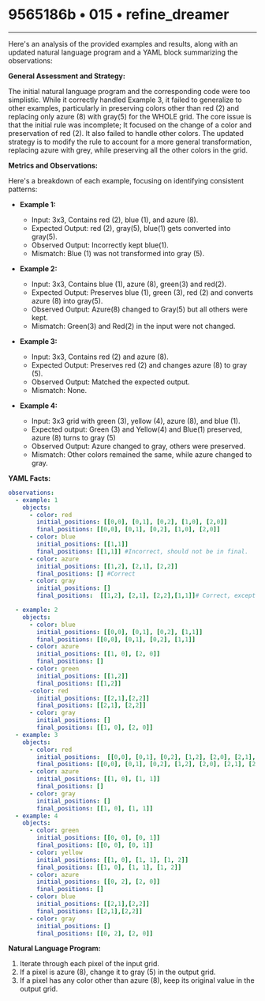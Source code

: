 # 9565186b • 015 • refine_dreamer

---
Here's an analysis of the provided examples and results, along with an updated natural language program and a YAML block summarizing the observations:

**General Assessment and Strategy:**

The initial natural language program and the corresponding code were too simplistic. While it correctly handled Example 3, it failed to generalize to other examples, particularly in preserving colors other than red (2) and replacing only azure (8) with gray(5) for the WHOLE grid. The core issue is that the initial rule was incomplete; It focused on the change of a color and preservation of red (2). It also failed to handle other colors. The updated strategy is to modify the rule to account for a more general transformation, replacing azure with grey, while preserving all the other colors in the grid.

**Metrics and Observations:**

Here's a breakdown of each example, focusing on identifying consistent patterns:

*   **Example 1:**
    *   Input: 3x3, Contains red (2), blue (1), and azure (8).
    *   Expected Output: red (2), gray(5), blue(1) gets converted into gray(5).
    *   Observed Output: Incorrectly kept blue(1).
    *   Mismatch: Blue (1) was not transformed into gray (5).

*   **Example 2:**
    *   Input: 3x3, Contains blue (1), azure (8), green(3) and red(2).
    *   Expected Output: Preserves blue (1), green (3), red (2) and converts azure (8) into gray(5).
    *   Observed Output: Azure(8) changed to Gray(5) but all others were kept.
    *   Mismatch: Green(3) and Red(2) in the input were not changed.

*   **Example 3:**
    *   Input: 3x3, Contains red (2) and azure (8).
    *   Expected Output: Preserves red (2) and changes azure (8) to gray (5).
    *   Observed Output: Matched the expected output.
    *   Mismatch: None.

*   **Example 4:**
    *   Input: 3x3 grid with green (3), yellow (4), azure (8), and blue (1).
    *   Expected output: Green (3) and Yellow(4) and Blue(1) preserved, azure (8) turns to gray (5)
    *   Observed Output: Azure changed to gray, others were preserved.
    *   Mismatch: Other colors remained the same, while azure changed to gray.

**YAML Facts:**

```yaml
observations:
  - example: 1
    objects:
      - color: red
        initial_positions: [[0,0], [0,1], [0,2], [1,0], [2,0]]
        final_positions: [[0,0], [0,1], [0,2], [1,0], [2,0]]
      - color: blue
        initial_positions: [[1,1]]
        final_positions: [[1,1]] #Incorrect, should not be in final.
      - color: azure
        initial_positions: [[1,2], [2,1], [2,2]]
        final_positions: [] #Correct
      - color: gray
        initial_positions: []
        final_positions:  [[1,2], [2,1], [2,2],[1,1]]# Correct, except position 1,1.

  - example: 2
    objects:
      - color: blue
        initial_positions: [[0,0], [0,1], [0,2], [1,1]]
        final_positions: [[0,0], [0,1], [0,2], [1,1]]
      - color: azure
        initial_positions: [[1, 0], [2, 0]]
        final_positions: []
      - color: green
        initial_positions: [[1,2]]
        final_positions: [[1,2]]
      -color: red
        initial_positions: [[2,1],[2,2]]
        final_positions: [[2,1], [2,2]]
      - color: gray
        initial_positions: []
        final_positions: [[1, 0], [2, 0]]
  - example: 3
    objects:
      - color: red
        initial_positions:  [[0,0], [0,1], [0,2], [1,2], [2,0], [2,1], [2,2]]
        final_positions: [[0,0], [0,1], [0,2], [1,2], [2,0], [2,1], [2,2]]
      - color: azure
        initial_positions: [[1, 0], [1, 1]]
        final_positions: []
      - color: gray
        initial_positions: []
        final_positions: [[1, 0], [1, 1]]
  - example: 4
    objects:
      - color: green
        initial_positions: [[0, 0], [0, 1]]
        final_positions: [[0, 0], [0, 1]]
      - color: yellow
        initial_positions: [[1, 0], [1, 1], [1, 2]]
        final_positions: [[1, 0], [1, 1], [1, 2]]
      - color: azure
        initial_positions: [[0, 2], [2, 0]]
        final_positions: []
      - color: blue
        initial_positions: [[2,1],[2,2]]
        final_positions: [[2,1],[2,2]]
      - color: gray
        initial_positions: []
        final_positions: [[0, 2], [2, 0]]

```

**Natural Language Program:**

1.  Iterate through each pixel of the input grid.
2.  If a pixel is azure (8), change it to gray (5) in the output grid.
3.  If a pixel has any color other than azure (8), keep its original value in the output grid.

